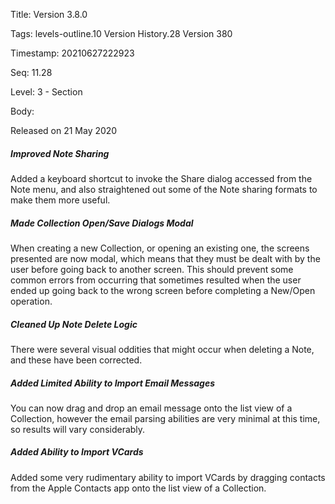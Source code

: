 Title:  Version 3.8.0

Tags:   levels-outline.10 Version History.28 Version 380

Timestamp: 20210627222923

Seq:    11.28

Level:  3 - Section

Body: 

Released on 21 May 2020
 
##### Improved Note Sharing

Added a keyboard shortcut to invoke the Share dialog accessed from the Note menu, and also straightened out some of the Note sharing formats to make them more useful. 

 
##### Made Collection Open/Save Dialogs Modal

When creating a new Collection, or opening an existing one, the screens presented are now modal, which means that they must be dealt with by the user before going back to another screen. This should prevent some common errors from occurring that sometimes resulted when the user ended up going back to the wrong screen before completing a New/Open operation. 

 
##### Cleaned Up Note Delete Logic

There were several visual oddities that might occur when deleting a Note, and these have been corrected. 

 
##### Added Limited Ability to Import Email Messages

You can now drag and drop an email message onto the list view of a Collection, however the email parsing abilities are very minimal at this time, so results will vary considerably. 

 
##### Added Ability to Import VCards

Added some very rudimentary ability to import VCards by dragging contacts from the Apple Contacts app onto the list view of a Collection.
